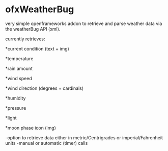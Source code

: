 ofxWeatherBug
=============

very simple openframeworks addon to retrieve and parse weather data via the weatherBug API (xml).

currently retrieves:

*current condition (text + img)

*temperature

*rain amount

*wind speed

*wind direction (degrees + cardinals)

*humidity

*pressure

*light

*moon phase icon (img)

-option to retrieve data  either in metric/Centrigrades or imperial/Fahrenheit units
-manual or automatic (timer) calls
